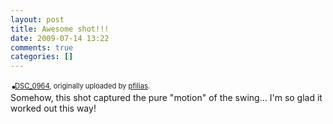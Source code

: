 ```yaml
---
layout: post
title: Awesome shot!!!
date: 2009-07-14 13:22
comments: true
categories: []
---
```

<div style="text-align: left; padding: 3px;"><a title="photo sharing" href="http://www.flickr.com/photos/pfilias/3721359108/"><img style="border: solid 2px #000000;" src="http://farm3.static.flickr.com/2572/3721359108_f007abbe2e.jpg" alt="" /></a><span style="font-size: 0.8em; margin-top: 0px;"><a href="http://www.flickr.com/photos/pfilias/3721359108/">DSC_0964</a>, originally uploaded by <a href="http://www.flickr.com/people/pfilias/">pfilias</a>.</span>

</div>
Somehow, this shot captured the pure "motion" of the swing... I'm so glad it worked out this way!
